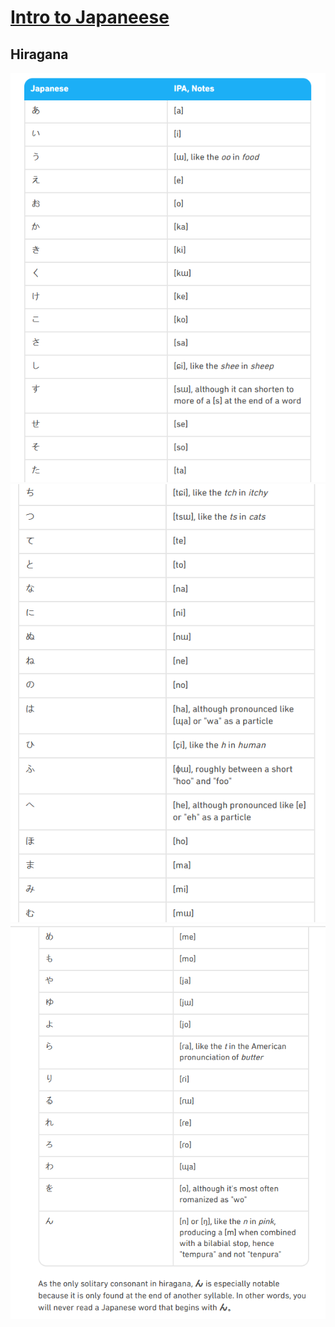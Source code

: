 # [Intro to Japaneese](https://github.com/EO4wellness/T-I-L/blob/main/polyglot/japon%C3%A9s/intro.md)

## Hiragana
![Hiragana Part 1](https://github.com/EO4wellness/T-I-L/blob/main/polyglot/images/Hiragana-1.png)
![Hiragana Part 2](https://github.com/EO4wellness/T-I-L/blob/main/polyglot/images/Hiragana-2.png)
![Hiragana Part 3](https://github.com/EO4wellness/T-I-L/blob/main/polyglot/images/Hiragana-3.png)
